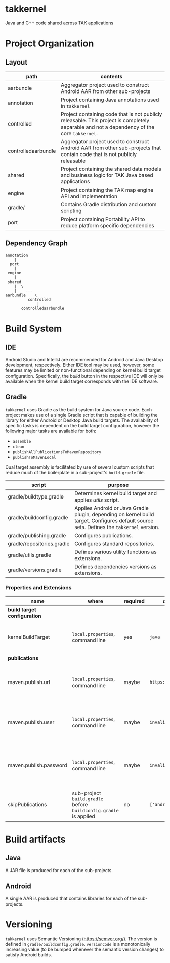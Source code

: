 # takkernel

Java and C++ code shared across TAK applications

# Project Organization

## Layout

| path | contents |
| ----- | ----- |
| aarbundle | Aggregator project used to construct Android AAR from other sub-projects |
| annotation | Project containing Java annotations used in `takkernel` |
| controlled | Project containing code that is not publicly releasable. This project is completely separable and not a dependency of the core `takkernel`. |
| controlledaarbundle | Aggregator project used to construct Android AAR from other sub-projects that contain code that is not publicly releasable |
| shared | Project containing the shared data models and business logic for TAK Java based applications |
| engine | Project containing the TAK map engine API and implementation |
| gradle/ | Contains Gradle distribution and custom scripting |
| port | Project containing Portability API to reduce platform specific dependencies |

## Dependency Graph

```
annotation
    |
  port
    |
 engine
    |
 shared
    |  \
    |    ---
aarbundle    \
          controlled
              |
       controlledaarbundle
```

# Build System

## IDE

Android Studio and IntelliJ are recommended for Android and Java Desktop development, respectively. Either IDE tool may be used, however, some features may be limited or non-functional depending on kernel build target configuration. Specifically, the _build_ button in the respective IDE will only be available when the kernel build target corresponds with the IDE software.

## Gradle

`takkernel` uses Gradle as the build system for Java source code. Each project makes use of a single Gradle script that is capable of building the library for either Android or Desktop Java build targets. The availability of specific tasks is dependent on the build target configuration, however the following major tasks are available for both:
* `assemble`
* `clean`
* `publishAllPublicationsToMavenRepository`
* `publishToMavenLocal`

Dual target assembly is facilitated by use of several custom scripts that reduce much of the boilerplate in a sub-project's `build.gradle` file.

| script | purpose |
| ----- | ----- |
| gradle/buildtype.gradle | Determines kernel build target and applies _utils_ script. |
| gradle/buildconfig.gradle | Applies Android or Java Gradle plugin, depending on kernel build target. Configures default source sets. Defines the `takkernel` version. | 
| gradle/publishing.gradle | Configures publications. |
| gradle/repositories.gradle | Configures standard repositories. |
| gradle/utils.gradle | Defines various utility functions as extensions. |
| gradle/versions.gradle | Defines dependencies versions as extensions. |

### Properties and Extensions

| name | where | required | default | purpose |
| ----- | ----- | ----- | ----- | ----- |
| **build target configuration** |
| kernelBuildTarget | `local.properties`, command line | yes | `java` | Defines the build target for the `takkernel` library. Must be either `android` or `java`. |
| **publications** |
| maven.publish.url | `local.properties`, command line | maybe | `https://localhost` | Specifies the URL for maven publication. Only required when publishing to remote |
| maven.publish.user | `local.properties`, command line | maybe | `invalid` | Specifies the user for maven publication. Only required when publishing to remote |
| maven.publish.password | `local.properties`, command line | maybe | `invalid` | Specifies the password for maven publication. Only required when publishing to remote |
| skipPublications | sub-project `build.gradle` before `buildconfig.gradle` is applied | no | `['android']` | Used by `publishing.gradle` to omit sub-project artifacts from publication. |

# Build artifacts

## Java

A JAR file is produced for each of the sub-projects.

## Android

A single AAR is produced that contains libraries for each of the sub-projects.

# Versioning

`takkernel` uses Semantic Versioning (https://semver.org/). The version is defined in `gradle/buildconfig.gradle`. `versionCode` is a monotonically increasing value (to be bumped whenever the semantic version changes) to satisfy Android builds.
